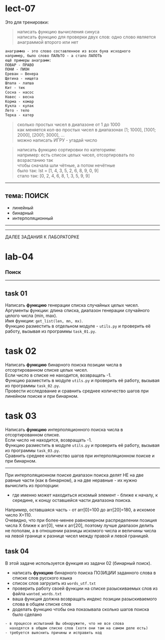 # lect-07  

Это для тренировки:  

> написать функцию вычисления синуса  
> написать функцию для проверки двух слов: одно слово является анаграммой второго или нет  

```txt
анаграмма - это слово составленное из всех букв исходного
например, было слово ПАЛЬТО - а стало ЛАПОТЬ
ещё примеры анаграмм:
ПОВАР - ПРАВО
ПОНИ - ПИОН
Ереван – Венера
Щетина - нищета
Шпала - лапша
Кит - тик
Сосна - насос
Навес - весна
Корма - комар
Кукла - кулак
Лето - тело
Терка - катер
```

> сколько простых чисел в диапазоне от 1 до 1000  
> как меняется кол-во простых чисел в диапазонах [1; 1000], [1001; 2000], [2001; 3000], ...  
> можно написать ИГРУ - угадай число  

> написать функцию сортировки по категориям:  
>   например: есть список целых чисел, отсортировать по возрастанию так  
>   чтобы сначала шли чётные, а потом нечётные  
>   было так: lst = [1, 4, 3, 5, 2, 6, 8, 9, 0, 9]  
>   стало так: [0, 2, 4, 6, 8, 1, 3, 5, 9, 9]

---  

## тема: ПОИСК  

- линейный  
- бинарный  
- интерполяционный  

---  

>   

---  

ДАЛЕЕ ЗАДАНИЯ К ЛАБОРАТОРКЕ  

# lab-04

### Поиск  

---  

## task 01  

Написать **функцию** генерации списка случайных целых чисел.  
Аргументы функции: длина списка, диапазон генерации случайного целого числа (min, max).  
Имя функции: `get_list(len, mn, mx)`.  
Функцию разместить в отдельном модуле - `utils.py` и проверить её работу, вызывая из программы `task_01.py`.  

# task 02  

Написать **функцию** бинарного поиска позиции числа в отсортированном списке целых чисел.  
Если число в списке не находится, возвращать -1.  
Функцию разместить в модуле `utils.py` и проверить её работу, вызывая из программы `task_02.py`.  
Провести исследование и сравнить среднее количество шагов при линейном поиске и при бинарном.  

# task 03  

Написать **функцию** интерполяционного поиска числа в отсортированном списке.  
Если число не находится, возвращать -1.  
Функцию разместить в модуле `utils.py` и проверить её работу, вызывая из программы `task_03.py`.  
Сравнить среднее количество шагов при интерполяционном поиске и при бинарном.  

---  

При интерполяционном поиске диапазон поиска делят НЕ на две равные части (как в бинарном), а на две неравные - их нужно вычислить из пропорции:  

- где именно может находиться искомый элемент - ближе к началу, к середине, к концу оставшейся части диапазона поиска.  

Например, оставшаяся часть - от arr[0]=100 до arr[20]=180, а искомое число X=110.  
Очевидно, что при более-менее равномерном распределении позиция числа X ближе к arr[0], чем к arr[20], поэтому лучше диапазон делить не пополам, а в отношении разницы искомого числа и величины числа на левой границе к разнице чисел между правой и левой границей.  

## task 04  

В этой задаче используется функция из задачи 02 (бинарный поиск).  

- написать **функцию** бинарного поиска ПОЗИЦИИ заданного слова в списке слов русского языка  
- список слов загрузить из `words_utf.txt`  
- проверить работу своей функции на списке разыскиваемых слов из файла `wanted_words.txt`  
- ваша функция должна возвращать индекс позиции разыскиваемого слова в общем списке слов  
- доделать функцию чтобы она показывала сколько шагов поиска было сделано  

```txt
- в процессе испытаний Вы обнаружите, что не все слова  
  находятся в общем списке слов (хотя они там на самом деле есть)  
- требуется выяснить причины и исправить код  
```
